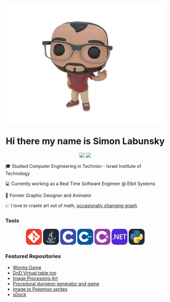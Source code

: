 <div align="center">
    <img align="center" src="pics\anim.gif"/>
    <br>
    <h1 align="center">Hi there my name is Simon Labunsky</h1>
</div>

<div align="center">
<a href="mailto:simelav24@gmail.com"><img src="https://img.shields.io/badge/Gmail-D14836?style=for-the-badge&logo=gmail&logoColor=white"></a>
<a href="https://www.linkedin.com/in/simon-labunsky/"><img src="https://img.shields.io/badge/LinkedIn-0077B5?style=for-the-badge&logo=linkedin&logoColor=white"></a>
</div>

🎓 Studied Computer Engineering in Technion - Israel Institute of Technology

💻 Currently working as a Real Time Software Engineer @ Elbit Systems

🎨 Former Graphic Designer and Animator

📈 I love to craete art out of math, [occasionally changing graph](https://www.desmos.com/calculator/32n6xt5nh7)

### Tools

<div align="center">
	<img width="50" src="https://raw.githubusercontent.com/tandpfun/skill-icons/main/icons/Git.svg" alt="Git" title="Git"/>
	<img width="50" src="https://raw.githubusercontent.com/tandpfun/skill-icons/main/icons/Java-Dark.svg" alt="Java" title="Java"/>
	<img width="50" src="https://raw.githubusercontent.com/tandpfun/skill-icons/main/icons/C.svg" alt="C" title="C"/>
	<img width="50" src="https://raw.githubusercontent.com/tandpfun/skill-icons/main/icons/CPP.svg" alt="C++" title="C++"/>
	<img width="50" src="https://raw.githubusercontent.com/tandpfun/skill-icons/main/icons/CS.svg" alt="C#" title="C#"/>
    <img width="50" src="https://raw.githubusercontent.com/tandpfun/skill-icons/main/icons/DotNet.svg" alt="DotNet" title="DotNet"/>
	<img width="50" src="https://raw.githubusercontent.com/tandpfun/skill-icons/main/icons/Python-Dark.svg" alt="Python" title="Python"/>
</div>


### Featured Repositories

* [Worms Game](https://github.com/simonlav24/wormsGame)
* [DnD Virtual table top](https://github.com/shahafashash/dnd-vtt)
* [Image Processing Art](https://github.com/simonlav24/ImageProcessingArt)
* [Procedural dungeon generator and game](https://github.com/simonlav24/Dungeon-Game)
* [Image to Pokemon sprites](https://github.com/simonlav24/image-to-pokemon-sprites-collage)
* [sDock](https://github.com/simonlav24/sDock)
